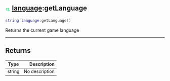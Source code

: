 ## ![client](../../.gitbook/assets/client.png) [language](https://iaswiki.rawr.dev/readme/language):getLanguage

```lua
string language:getLanguage()
```

Returns the current game language

------
## Returns

| Type   | Description |
| ------ | ----------: |
| string | No description |

